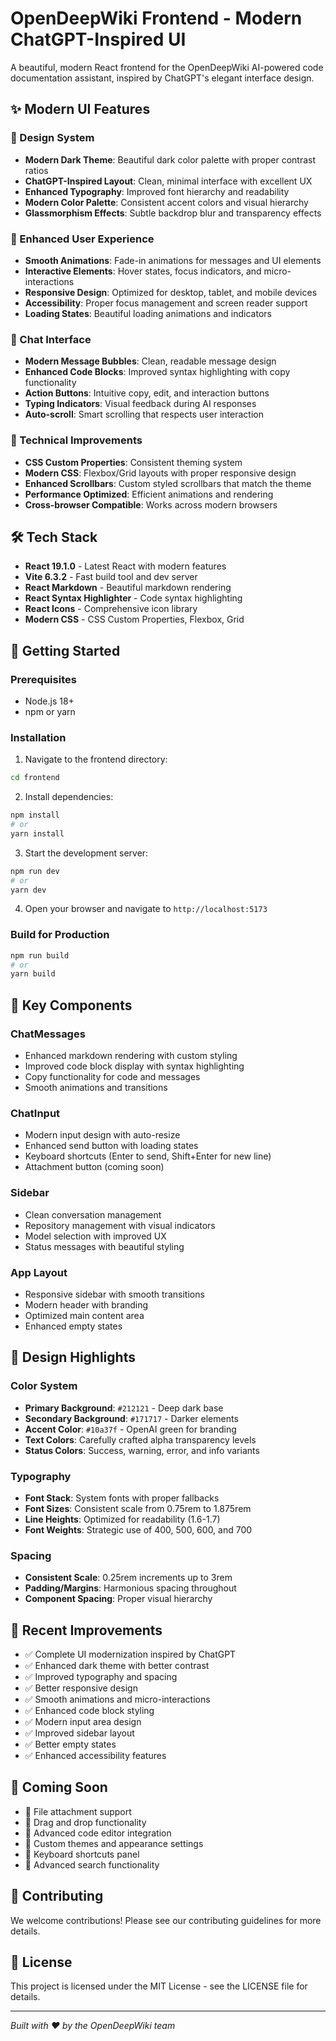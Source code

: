 # OpenDeepWiki Frontend - Modern ChatGPT-Inspired UI

A beautiful, modern React frontend for the OpenDeepWiki AI-powered code documentation assistant, inspired by ChatGPT's elegant interface design.

## ✨ Modern UI Features

### 🎨 Design System
- **Modern Dark Theme**: Beautiful dark color palette with proper contrast ratios
- **ChatGPT-Inspired Layout**: Clean, minimal interface with excellent UX
- **Enhanced Typography**: Improved font hierarchy and readability
- **Modern Color Palette**: Consistent accent colors and visual hierarchy
- **Glassmorphism Effects**: Subtle backdrop blur and transparency effects

### 🚀 Enhanced User Experience
- **Smooth Animations**: Fade-in animations for messages and UI elements
- **Interactive Elements**: Hover states, focus indicators, and micro-interactions
- **Responsive Design**: Optimized for desktop, tablet, and mobile devices
- **Accessibility**: Proper focus management and screen reader support
- **Loading States**: Beautiful loading animations and indicators

### 💬 Chat Interface
- **Modern Message Bubbles**: Clean, readable message design
- **Enhanced Code Blocks**: Improved syntax highlighting with copy functionality
- **Action Buttons**: Intuitive copy, edit, and interaction buttons
- **Typing Indicators**: Visual feedback during AI responses
- **Auto-scroll**: Smart scrolling that respects user interaction

### 🔧 Technical Improvements
- **CSS Custom Properties**: Consistent theming system
- **Modern CSS**: Flexbox/Grid layouts with proper responsive design
- **Enhanced Scrollbars**: Custom styled scrollbars that match the theme
- **Performance Optimized**: Efficient animations and rendering
- **Cross-browser Compatible**: Works across modern browsers

## 🛠️ Tech Stack

- **React 19.1.0** - Latest React with modern features
- **Vite 6.3.2** - Fast build tool and dev server
- **React Markdown** - Beautiful markdown rendering
- **React Syntax Highlighter** - Code syntax highlighting
- **React Icons** - Comprehensive icon library
- **Modern CSS** - CSS Custom Properties, Flexbox, Grid

## 🚀 Getting Started

### Prerequisites
- Node.js 18+ 
- npm or yarn

### Installation

1. Navigate to the frontend directory:
```bash
cd frontend
```

2. Install dependencies:
```bash
npm install
# or
yarn install
```

3. Start the development server:
```bash
npm run dev
# or
yarn dev
```

4. Open your browser and navigate to `http://localhost:5173`

### Build for Production

```bash
npm run build
# or
yarn build
```

## 🎯 Key Components

### ChatMessages
- Enhanced markdown rendering with custom styling
- Improved code block display with syntax highlighting
- Copy functionality for code and messages
- Smooth animations and transitions

### ChatInput
- Modern input design with auto-resize
- Enhanced send button with loading states
- Keyboard shortcuts (Enter to send, Shift+Enter for new line)
- Attachment button (coming soon)

### Sidebar
- Clean conversation management
- Repository management with visual indicators
- Model selection with improved UX
- Status messages with beautiful styling

### App Layout
- Responsive sidebar with smooth transitions
- Modern header with branding
- Optimized main content area
- Enhanced empty states

## 🎨 Design Highlights

### Color System
- **Primary Background**: `#212121` - Deep dark base
- **Secondary Background**: `#171717` - Darker elements
- **Accent Color**: `#10a37f` - OpenAI green for branding
- **Text Colors**: Carefully crafted alpha transparency levels
- **Status Colors**: Success, warning, error, and info variants

### Typography
- **Font Stack**: System fonts with proper fallbacks
- **Font Sizes**: Consistent scale from 0.75rem to 1.875rem
- **Line Heights**: Optimized for readability (1.6-1.7)
- **Font Weights**: Strategic use of 400, 500, 600, and 700

### Spacing
- **Consistent Scale**: 0.25rem increments up to 3rem
- **Padding/Margins**: Harmonious spacing throughout
- **Component Spacing**: Proper visual hierarchy

## 🔄 Recent Improvements

- ✅ Complete UI modernization inspired by ChatGPT
- ✅ Enhanced dark theme with better contrast
- ✅ Improved typography and spacing
- ✅ Better responsive design
- ✅ Smooth animations and micro-interactions
- ✅ Enhanced code block styling
- ✅ Modern input area design
- ✅ Improved sidebar layout
- ✅ Better empty states
- ✅ Enhanced accessibility features

## 🔮 Coming Soon

- 🔄 File attachment support
- 🔄 Drag and drop functionality
- 🔄 Advanced code editor integration
- 🔄 Custom themes and appearance settings
- 🔄 Keyboard shortcuts panel
- 🔄 Advanced search functionality

## 🤝 Contributing

We welcome contributions! Please see our contributing guidelines for more details.

## 📄 License

This project is licensed under the MIT License - see the LICENSE file for details.

---

*Built with ❤️ by the OpenDeepWiki team*